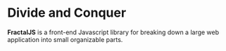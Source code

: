 # Divide and Conquer #

**FractalJS** is a front-end Javascript library for
breaking down a large web application into small
organizable parts.

